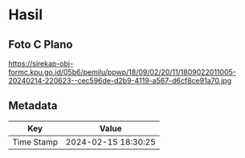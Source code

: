 # Hasil

## Foto C Plano

https://sirekap-obj-formc.kpu.go.id/05b6/pemilu/ppwp/18/09/02/20/11/1809022011005-20240214-220623--cec596de-d2b9-4119-a567-d6cf8ce91a70.jpg


## Metadata

| Key        | Value               |
| ---------- | ------------------- |
| Time Stamp | 2024-02-15 18:30:25 |



